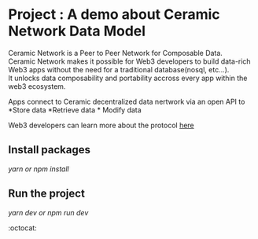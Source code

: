 
# Project : A demo about Ceramic Network Data Model

Ceramic Network is a Peer to Peer Network for Composable Data.\
Ceramic Network makes it possible for Web3 developers to build data-rich Web3 apps without the need for a traditional database(nosql, etc...). \
It unlocks data composability and portability accross every app within the web3 ecosystem.

Apps connect to Ceramic decentralized data nertwork via an open API to *Store data  *Retrieve data * Modify data
        

Web3 developers can learn more about the protocol [here](https://developers.ceramic.network/learn/welcome/)




## Install packages


_yarn  or npm install_


## Run the project


_yarn dev or npm run dev_

:octocat: 
